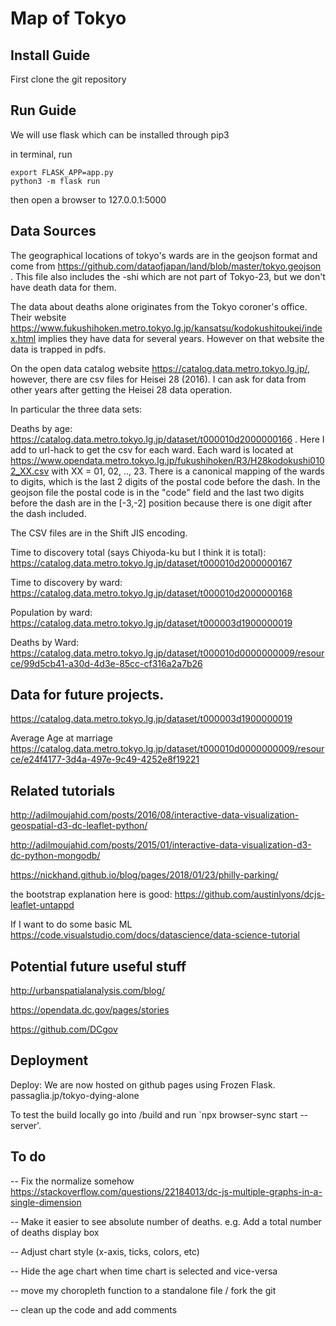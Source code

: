 # Map of Tokyo

## Install Guide
First clone the git repository

## Run Guide
We will use flask which can be installed through pip3

in terminal, run

```
export FLASK_APP=app.py
python3 -m flask run
```

then open a browser to 127.0.0.1:5000

## Data Sources

The geographical locations of tokyo's wards are in the geojson format and come from https://github.com/dataofjapan/land/blob/master/tokyo.geojson . This file also includes the -shi which are not part of Tokyo-23, but we don't have death data for them.

The data about deaths alone originates from the Tokyo coroner's office. Their website https://www.fukushihoken.metro.tokyo.lg.jp/kansatsu/kodokushitoukei/index.html implies they have data for several years. However on that website the data is trapped in pdfs. 

On the open data catalog website https://catalog.data.metro.tokyo.lg.jp/, however, there are csv files for Heisei 28 (2016). I can ask for data from other years after getting the Heisei 28 data operation.

In particular the three data sets:

Deaths by age: https://catalog.data.metro.tokyo.lg.jp/dataset/t000010d2000000166 . 
Here I add to url-hack to get the csv for each ward. Each ward is located at 
https://www.opendata.metro.tokyo.lg.jp/fukushihoken/R3/H28kodokushi0102_XX.csv
with XX = 01, 02, .., 23. There is a canonical mapping of the wards to digits, which is the last 2 digits of the postal code before the dash. In the geojson file the postal code is in the "code" field and the last two digits before the dash are in the [-3,-2] position because there is one digit after the dash included.

The CSV files are in the Shift JIS encoding. 

Time to discovery total (says Chiyoda-ku but I think it is total): https://catalog.data.metro.tokyo.lg.jp/dataset/t000010d2000000167

Time to discovery by ward:
https://catalog.data.metro.tokyo.lg.jp/dataset/t000010d2000000168

Population by ward: 
https://catalog.data.metro.tokyo.lg.jp/dataset/t000003d1900000019

Deaths by Ward:
https://catalog.data.metro.tokyo.lg.jp/dataset/t000010d0000000009/resource/99d5cb41-a30d-4d3e-85cc-cf316a2a7b26


## Data for future projects.

https://catalog.data.metro.tokyo.lg.jp/dataset/t000003d1900000019

Average Age at marriage
https://catalog.data.metro.tokyo.lg.jp/dataset/t000010d0000000009/resource/e24f4177-3d4a-497e-9c49-4252e8f19221


## Related tutorials 

http://adilmoujahid.com/posts/2016/08/interactive-data-visualization-geospatial-d3-dc-leaflet-python/

http://adilmoujahid.com/posts/2015/01/interactive-data-visualization-d3-dc-python-mongodb/

https://nickhand.github.io/blog/pages/2018/01/23/philly-parking/

the bootstrap explanation here is good: https://github.com/austinlyons/dcjs-leaflet-untappd

If I want to do some basic ML
https://code.visualstudio.com/docs/datascience/data-science-tutorial


## Potential future useful stuff

http://urbanspatialanalysis.com/blog/

https://opendata.dc.gov/pages/stories

https://github.com/DCgov

## Deployment
Deploy: We are now hosted on github pages using Frozen Flask. passaglia.jp/tokyo-dying-alone

To test the build locally go into /build and run `npx browser-sync start --server'.



## To do

-- Fix the normalize somehow
https://stackoverflow.com/questions/22184013/dc-js-multiple-graphs-in-a-single-dimension

-- Make it easier to see absolute number of deaths. e.g. Add a total number of deaths display box 

-- Adjust chart style (x-axis, ticks, colors, etc)

-- Hide the age chart when time chart is selected and vice-versa

-- move my choropleth function to a standalone file / fork the git

-- clean up the code and add comments

